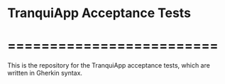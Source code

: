 # TranquiApp Acceptance Tests
# =========================

This is the repository for the TranquiApp acceptance tests, which are written in Gherkin syntax.